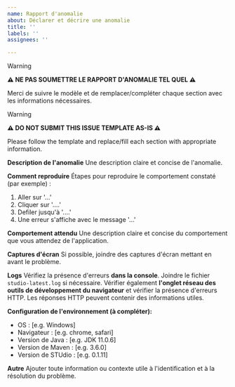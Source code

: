 ```yaml
---
name: Rapport d'anomalie
about: Déclarer et décrire une anomalie
title: ''
labels: ''
assignees: ''

---
```



> [!WARNING]
> **:warning: NE PAS SOUMETTRE LE RAPPORT D'ANOMALIE TEL QUEL :warning:**
> 
> Merci de suivre le modèle et de remplacer/compléter chaque section avec les informations nécessaires. 

> [!WARNING]
> **:warning: DO NOT SUBMIT THIS ISSUE TEMPLATE AS-IS :warning:**
> 
> Please follow the template and replace/fill each section with appropriate information.


**Description de l'anomalie**
Une description claire et concise de l'anomalie.

**Comment reproduire**
Étapes pour reproduire le comportement constaté (par exemple) :
1. Aller sur '...'
2. Cliquer sur '....'
3. Defiler jusqu'à '....'
4. Une erreur s'affiche avec le message '...'

**Comportement attendu**
Une description claire et concise du comportement que vous attendez de l'application.

**Captures d'écran**
Si possible, joindre des captures d'écran mettant en avant le problème.

**Logs**
Vérifiez la présence d'erreurs **dans la console**. Joindre le fichier `studio-latest.log` si nécessaire.
Vérifier également **l'onglet réseau des outils de développement du navigateur** et vérifier la présence d'erreurs HTTP. Les réponses HTTP peuvent contenir des informations utiles.

**Configuration de l'environnement (à compléter):**
 - OS : [e.g. Windows]
 - Navigateur : [e.g. chrome, safari]
 - Version de Java : [e.g. JDK 11.0.6]
 - Version de Maven : [e.g. 3.6.0]
 - Version de STUdio : [e.g. 0.1.11]

**Autre**
Ajouter toute information ou contexte utile à l'identification et à la résolution du problème.
